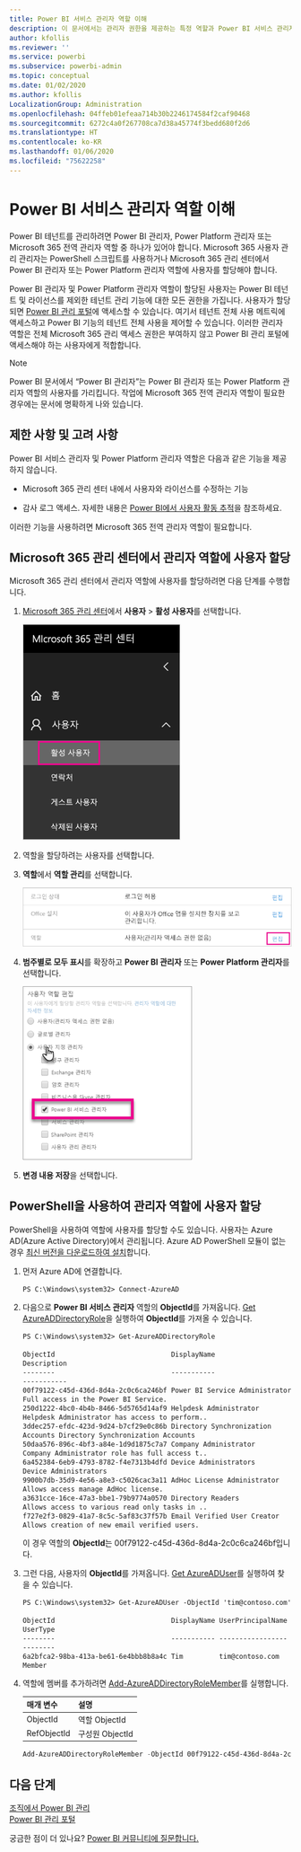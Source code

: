 ```yaml
---
title: Power BI 서비스 관리자 역할 이해
description: 이 문서에서는 관리자 권한을 제공하는 특정 역할과 Power BI 서비스 관리자에 대해 설명합니다.
author: kfollis
ms.reviewer: ''
ms.service: powerbi
ms.subservice: powerbi-admin
ms.topic: conceptual
ms.date: 01/02/2020
ms.author: kfollis
LocalizationGroup: Administration
ms.openlocfilehash: 04ffeb01efeaa714b30b2246174584f2caf90468
ms.sourcegitcommit: 6272c4a0f267708ca7d38a45774f3bedd680f2d6
ms.translationtype: HT
ms.contentlocale: ko-KR
ms.lasthandoff: 01/06/2020
ms.locfileid: "75622258"
---
```

# <a name="understanding-power-bi-service-administrator-roles"></a>Power BI 서비스 관리자 역할 이해

Power BI 테넌트를 관리하려면 Power BI 관리자, Power Platform 관리자 또는 Microsoft 365 전역 관리자 역할 중 하나가 있어야 합니다. Microsoft 365 사용자 관리 관리자는 PowerShell 스크립트를 사용하거나 Microsoft 365 관리 센터에서 Power BI 관리자 또는 Power Platform 관리자 역할에 사용자를 할당해야 합니다.

Power BI 관리자 및 Power Platform 관리자 역할이 할당된 사용자는 Power BI 테넌트 및 라이선스를 제외한 테넌트 관리 기능에 대한 모든 권한을 가집니다. 사용자가 할당되면 [Power BI 관리 포털](service-admin-portal.md)에 액세스할 수 있습니다. 여기서 테넌트 전체 사용 메트릭에 액세스하고 Power BI 기능의 테넌트 전체 사용을 제어할 수 있습니다. 이러한 관리자 역할은 전체 Microsoft 365 관리 액세스 권한은 부여하지 않고 Power BI 관리 포털에 액세스해야 하는 사용자에게 적합합니다.

> [!NOTE]
> Power BI 문서에서 “Power BI 관리자”는 Power BI 관리자 또는 Power Platform 관리자 역할의 사용자를 가리킵니다. 작업에 Microsoft 365 전역 관리자 역할이 필요한 경우에는 문서에 명확하게 나와 있습니다.

## <a name="limitations-and-considerations"></a>제한 사항 및 고려 사항

Power BI 서비스 관리자 및 Power Platform 관리자 역할은 다음과 같은 기능을 제공하지 않습니다.

* Microsoft 365 관리 센터 내에서 사용자와 라이선스를 수정하는 기능

* 감사 로그 액세스. 자세한 내용은 [Power BI에서 사용자 활동 추적](service-admin-auditing.md)을 참조하세요.

이러한 기능을 사용하려면 Microsoft 365 전역 관리자 역할이 필요합니다.

## <a name="assign-users-to-an-admin-role-in-the-microsoft-365-admin-center"></a>Microsoft 365 관리 센터에서 관리자 역할에 사용자 할당

Microsoft 365 관리 센터에서 관리자 역할에 사용자를 할당하려면 다음 단계를 수행합니다.

1. [Microsoft 365 관리 센터](https://portal.office.com/adminportal/home#/homepage)에서 **사용자** > **활성 사용자**를 선택합니다.

    ![Microsoft 365 관리 센터](media/service-admin-role/powerbi-admin-users.png)

1. 역할을 할당하려는 사용자를 선택합니다.

1. **역할**에서 **역할 관리**를 선택합니다.

    ![역할 관리](media/service-admin-role/powerbi-admin-edit-roles.png)

1. **범주별로 모두 표시**를 확장하고 **Power BI 관리자** 또는 **Power Platform 관리자**를 선택합니다.

    ![관리자 역할 선택](media/service-admin-role/powerbi-admin-role.png)

1. **변경 내용 저장**을 선택합니다.

## <a name="assign-users-to-the-admin-role-with-powershell"></a>PowerShell을 사용하여 관리자 역할에 사용자 할당

PowerShell을 사용하여 역할에 사용자를 할당할 수도 있습니다. 사용자는 Azure AD(Azure Active Directory)에서 관리됩니다. Azure AD PowerShell 모듈이 없는 경우 [최신 버전을 다운로드하여 설치](https://www.powershellgallery.com/packages/AzureAD/)합니다.

1. 먼저 Azure AD에 연결합니다.
   ```
   PS C:\Windows\system32> Connect-AzureAD
   ```

1. 다음으로 **Power BI 서비스 관리자** 역할의 **ObjectId**를 가져옵니다. [Get AzureADDirectoryRole](/powershell/module/azuread/get-azureaddirectoryrole)을 실행하여 **ObjectId**를 가져올 수 있습니다.

    ```
    PS C:\Windows\system32> Get-AzureADDirectoryRole

    ObjectId                             DisplayName                        Description
    --------                             -----------                        -----------
    00f79122-c45d-436d-8d4a-2c0c6ca246bf Power BI Service Administrator     Full access in the Power BI Service.
    250d1222-4bc0-4b4b-8466-5d5765d14af9 Helpdesk Administrator             Helpdesk Administrator has access to perform..
    3ddec257-efdc-423d-9d24-b7cf29e0c86b Directory Synchronization Accounts Directory Synchronization Accounts
    50daa576-896c-4bf3-a84e-1d9d1875c7a7 Company Administrator              Company Administrator role has full access t..
    6a452384-6eb9-4793-8782-f4e7313b4dfd Device Administrators              Device Administrators
    9900b7db-35d9-4e56-a8e3-c5026cac3a11 AdHoc License Administrator        Allows access manage AdHoc license.
    a3631cce-16ce-47a3-bbe1-79b9774a0570 Directory Readers                  Allows access to various read only tasks in ..
    f727e2f3-0829-41a7-8c5c-5af83c37f57b Email Verified User Creator        Allows creation of new email verified users.
    ```

    이 경우 역할의 **ObjectId**는 00f79122-c45d-436d-8d4a-2c0c6ca246bf입니다.

1. 그런 다음, 사용자의 **ObjectId**를 가져옵니다. [Get AzureADUser](/powershell/module/azuread/get-azureaduser)를 실행하여 찾을 수 있습니다.

    ```
    PS C:\Windows\system32> Get-AzureADUser -ObjectId 'tim@contoso.com'

    ObjectId                             DisplayName UserPrincipalName      UserType
    --------                             ----------- -----------------      --------
    6a2bfca2-98ba-413a-be61-6e4bbb8b8a4c Tim         tim@contoso.com        Member
    ```

1. 역할에 멤버를 추가하려면 [Add-AzureADDirectoryRoleMember](/powershell/module/azuread/add-azureaddirectoryrolemember)를 실행합니다.

    | 매개 변수 | 설명 |
    | --- | --- |
    | ObjectId |역할 ObjectId |
    | RefObjectId |구성원 ObjectId |

    ```powershell
    Add-AzureADDirectoryRoleMember -ObjectId 00f79122-c45d-436d-8d4a-2c0c6ca246bf -RefObjectId 6a2bfca2-98ba-413a-be61-6e4bbb8b8a4c
    ```

## <a name="next-steps"></a>다음 단계

[조직에서 Power BI 관리](service-admin-administering-power-bi-in-your-organization.md)  
[Power BI 관리 포털](service-admin-portal.md)  

궁금한 점이 더 있나요? [Power BI 커뮤니티에 질문합니다.](https://community.powerbi.com/)